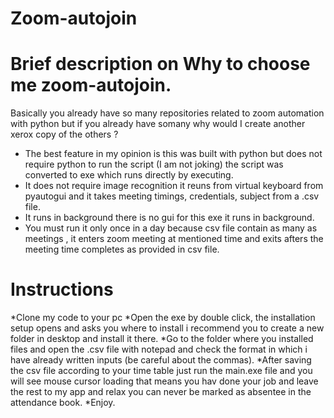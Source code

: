 # Zoom-autojoin
# Brief description on Why to choose me zoom-autojoin.
  Basically you already have so many repositories related to zoom automation with python but if you already have somany why would I create another xerox copy of the others ?
  * The best feature in my opinion is this was built with python but does not require python to run the script (I am not joking) the  script was converted to exe which runs directly by executing.
  * It does not require image recognition it reuns from virtual keyboard from pyautogui and it takes meeting timings, credentials, subject from a .csv file.
  * It runs in background there is no gui for this exe it runs in background.
  * You must run it only once in a day because csv file contain as many as meetings , it enters zoom meeting at mentioned time and exits afters the meeting time completes as provided in csv file.
#  Instructions
  *Clone my code to your pc 
  *Open the exe by double click, the installation setup opens and asks you where to install i recommend you to create a new folder in desktop and install it there.
  *Go to the folder where you installed files and open the .csv file with notepad and check the format in which i have already written inputs (be careful about the commas).
  *After saving the csv file according to your time table just run the main.exe file and you will see mouse cursor loading that means you hav done your job and leave the rest to my app and relax you can never be marked as absentee in the attendance book.
  *Enjoy.
 
